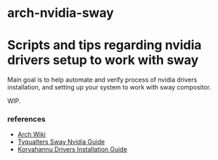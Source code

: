 # arch-nvidia-sway
# Scripts and tips regarding nvidia drivers setup to work with sway
Main goal is to help automate and verify process of nvidia drivers installation, and setting up your system to work with sway compositor.

WIP.

### references
- [Arch Wiki](https://wiki.archlinux.org)
- [Tyqualters Sway Nvidia Guide](https://github.com/tyqualters/sway-nvidia-guide/blob/main/README.md)
- [Korvahannu Drivers Installation Guide](https://github.com/korvahannu/arch-nvidia-drivers-installation-guide)
